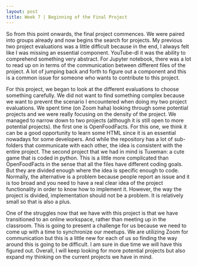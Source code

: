 ```yaml
---
layout: post
title: Week 7 | Beginning of the Final Project
---
```


So from this point onwards, the final project commences. We were paired into groups already and now begins the search for projects. My previous two project evaluations was a little difficult because in the end, I always felt like I was missing an essential component. YouTube-dl it was the ability to comprehend something very abstract. For Jupyter notebook, there was a lot to read up on in terms of the communication between different files of the project. A lot of jumping back and forth to figure out a component and this is a common issue for someone who wants to contribute to this project. 

For this project, we began to look at the different evaluations to choose something carefully. We did not want to find something complex because we want to prevent the scenario I encountered when doing my two project evaluations. We spent time (on Zoom haha) looking through some potential projects and we were really focusing on the density of the project. We managed to narrow down to two projects (although it is still open to more potential projects). the first one is OpenFoodFacts. For this one, we think it can be a good opportunity to learn some HTML since it is an essential nowadays for some developers. And while the repository has a lot of sub-folders that communicate with each other, the idea is consistent with the entire project. The second project that we had in mind is Tuxeman: a cute game that is coded in python. This is a little more complicated than OpenFoodFacts in the sense that all the files have different coding goals. But they are divided enough where the idea is specific enough to code. Normally, the alternative is a problem because people report an issue and it is too broad and you need to have a real clear idea of the project functionality in order to know how to implement it. However, the way the project is divided, implementation should not be a problem. It is relatively small so that is also a plus.

One of the struggles now that we have with this project is that we have transitioned to an online workspace, rather than meeting up in the classroom. This is going to present a challenge for us because we need to come up with a time to synchronize our meetups. We are utilizing Zoom for communication but this is a little new for each of us so finding the way around this is going to be difficult. I am sure in due time we will have this figured out. Overall, I will keep looking for more potential projects but also expand my thinking on the current projects we have in mind. 